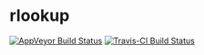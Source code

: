 # rlookup
[![AppVeyor Build Status](https://ci.appveyor.com/api/projects/status/github/IqisGnahz/rlookup?branch=master&svg=true)](https://ci.appveyor.com/project/IqisGnahz/rlookup)
[![Travis-CI Build Status](https://travis-ci.org/IqisGnahz/rlookup.svg?branch=master)](https://travis-ci.org/IqisGnahz/rlookup)
